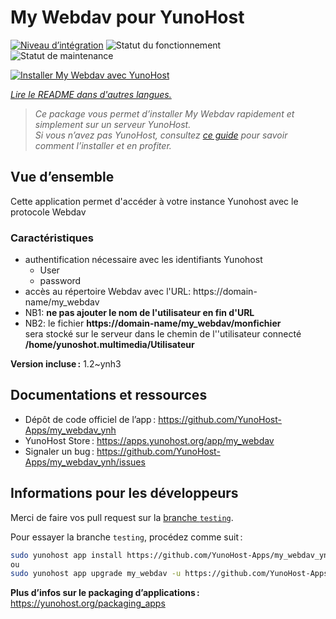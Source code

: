 <!--
Nota bene : ce README est automatiquement généré par <https://github.com/YunoHost/apps/tree/master/tools/readme_generator>
Il NE doit PAS être modifié à la main.
-->

# My Webdav pour YunoHost

[![Niveau d’intégration](https://dash.yunohost.org/integration/my_webdav.svg)](https://ci-apps.yunohost.org/ci/apps/my_webdav/) ![Statut du fonctionnement](https://ci-apps.yunohost.org/ci/badges/my_webdav.status.svg) ![Statut de maintenance](https://ci-apps.yunohost.org/ci/badges/my_webdav.maintain.svg)

[![Installer My Webdav avec YunoHost](https://install-app.yunohost.org/install-with-yunohost.svg)](https://install-app.yunohost.org/?app=my_webdav)

*[Lire le README dans d'autres langues.](./ALL_README.md)*

> *Ce package vous permet d’installer My Webdav rapidement et simplement sur un serveur YunoHost.*  
> *Si vous n’avez pas YunoHost, consultez [ce guide](https://yunohost.org/install) pour savoir comment l’installer et en profiter.*

## Vue d’ensemble

Cette application permet d'accéder à votre instance Yunohost avec le protocole Webdav

### Caractéristiques

* authentification nécessaire avec les identifiants Yunohost
	* User
	* password
* accès au répertoire Webdav avec  l'URL: https://domain-name/my_webdav
* NB1: **ne pas ajouter le nom de l'utilisateur en fin d'URL**
* NB2: le fichier **https://domain-name/my_webdav/monfichier**  
sera stocké sur le serveur dans le chemin de l''utilisateur connecté **/home/yunoshot.multimedia/Utilisateur**



**Version incluse :** 1.2~ynh3
## Documentations et ressources

- Dépôt de code officiel de l’app : <https://github.com/YunoHost-Apps/my_webdav_ynh>
- YunoHost Store : <https://apps.yunohost.org/app/my_webdav>
- Signaler un bug : <https://github.com/YunoHost-Apps/my_webdav_ynh/issues>

## Informations pour les développeurs

Merci de faire vos pull request sur la [branche `testing`](https://github.com/YunoHost-Apps/my_webdav_ynh/tree/testing).

Pour essayer la branche `testing`, procédez comme suit :

```bash
sudo yunohost app install https://github.com/YunoHost-Apps/my_webdav_ynh/tree/testing --debug
ou
sudo yunohost app upgrade my_webdav -u https://github.com/YunoHost-Apps/my_webdav_ynh/tree/testing --debug
```

**Plus d’infos sur le packaging d’applications :** <https://yunohost.org/packaging_apps>
